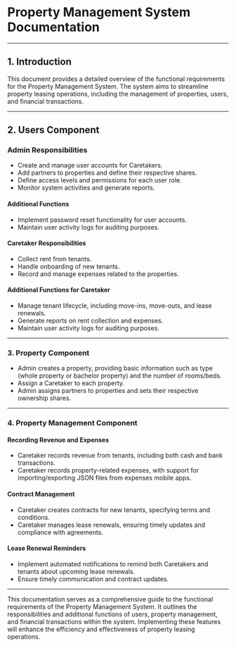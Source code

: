 # Property Management System Documentation

---
## 1. Introduction <a name="introduction"></a>
This document provides a detailed overview of the functional requirements for the Property Management System. The system aims to streamline property leasing operations, including the management of properties, users, and financial transactions.

---
## 2. Users Component <a name="users-component"></a>

### Admin Responsibilities <a name="admin-responsibilities"></a>
- Create and manage user accounts for Caretakers.
- Add partners to properties and define their respective shares.
- Define access levels and permissions for each user role.
- Monitor system activities and generate reports.
#### Additional Functions <a name="additional-functions"></a>
- Implement password reset functionality for user accounts.
- Maintain user activity logs for auditing purposes.

#### Caretaker Responsibilities <a name="caretaker-responsibilities"></a>
- Collect rent from tenants.
- Handle onboarding of new tenants.
- Record and manage expenses related to the properties.
#### Additional Functions for Caretaker <a name="additional-functions-caretaker"></a>
- Manage tenant lifecycle, including move-ins, move-outs, and lease renewals.
- Generate reports on rent collection and expenses.
- Maintain user activity logs for auditing purposes.

---
### 3. Property Component <a name="property-component"></a>

- Admin creates a property, providing basic information such as type (whole property or bachelor property) and the number of rooms/beds.
- Assign a Caretaker to each property.
- Admin assigns partners to properties and sets their respective ownership shares.

---
### 4. Property Management Component <a name="property-management-component"></a>

#### Recording Revenue and Expenses <a name="recording-revenue-and-expenses"></a>

- Caretaker records revenue from tenants, including both cash and bank transactions.
- Caretaker records property-related expenses, with support for importing/exporting JSON files from expenses mobile apps.

#### Contract Management <a name="contract-management"></a>

- Caretaker creates contracts for new tenants, specifying terms and conditions.
- Caretaker manages lease renewals, ensuring timely updates and compliance with agreements.

#### Lease Renewal Reminders <a name="lease-renewal-reminders"></a>

- Implement automated notifications to remind both Caretakers and tenants about upcoming lease renewals.
- Ensure timely communication and contract updates.

---
This documentation serves as a comprehensive guide to the functional requirements of the Property Management System. It outlines the responsibilities and additional functions of users, property management, and financial transactions within the system. Implementing these features will enhance the efficiency and effectiveness of property leasing operations.